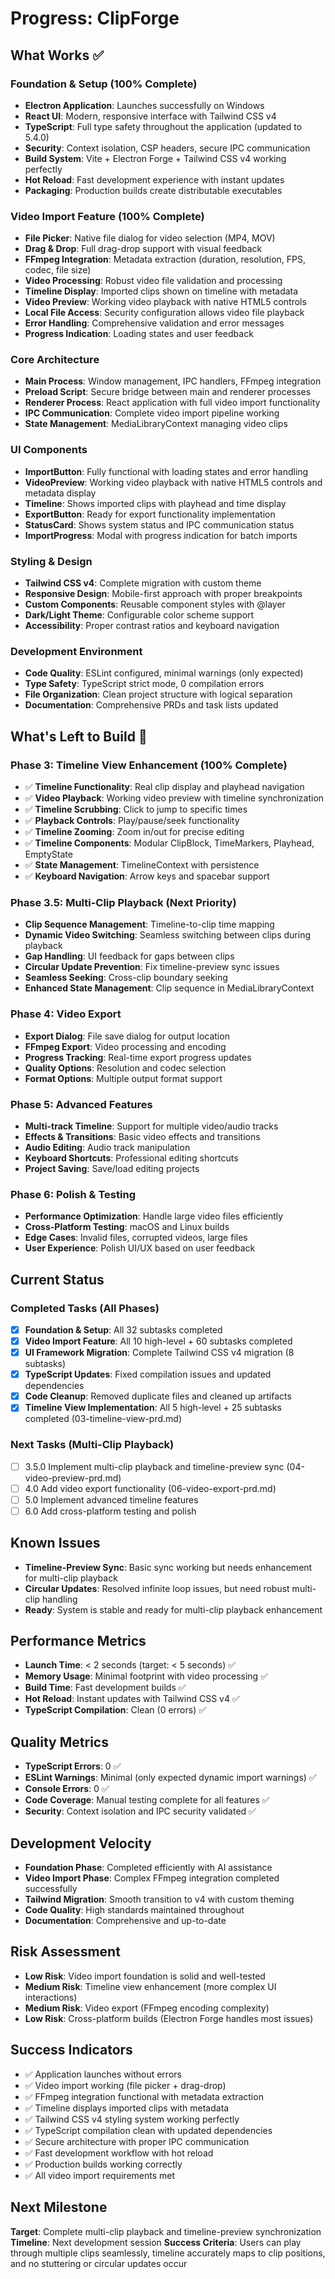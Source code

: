 # Progress: ClipForge

## What Works ✅

### Foundation & Setup (100% Complete)
- **Electron Application**: Launches successfully on Windows
- **React UI**: Modern, responsive interface with Tailwind CSS v4
- **TypeScript**: Full type safety throughout the application (updated to 5.4.0)
- **Security**: Context isolation, CSP headers, secure IPC communication
- **Build System**: Vite + Electron Forge + Tailwind CSS v4 working perfectly
- **Hot Reload**: Fast development experience with instant updates
- **Packaging**: Production builds create distributable executables

### Video Import Feature (100% Complete)
- **File Picker**: Native file dialog for video selection (MP4, MOV)
- **Drag & Drop**: Full drag-drop support with visual feedback
- **FFmpeg Integration**: Metadata extraction (duration, resolution, FPS, codec, file size)
- **Video Processing**: Robust video file validation and processing
- **Timeline Display**: Imported clips shown on timeline with metadata
- **Video Preview**: Working video playback with native HTML5 controls
- **Local File Access**: Security configuration allows video file playback
- **Error Handling**: Comprehensive validation and error messages
- **Progress Indication**: Loading states and user feedback

### Core Architecture
- **Main Process**: Window management, IPC handlers, FFmpeg integration
- **Preload Script**: Secure bridge between main and renderer processes
- **Renderer Process**: React application with full video import functionality
- **IPC Communication**: Complete video import pipeline working
- **State Management**: MediaLibraryContext managing video clips

### UI Components
- **ImportButton**: Fully functional with loading states and error handling
- **VideoPreview**: Working video playback with native HTML5 controls and metadata display
- **Timeline**: Shows imported clips with playhead and time display
- **ExportButton**: Ready for export functionality implementation
- **StatusCard**: Shows system status and IPC communication status
- **ImportProgress**: Modal with progress indication for batch imports

### Styling & Design
- **Tailwind CSS v4**: Complete migration with custom theme
- **Responsive Design**: Mobile-first approach with proper breakpoints
- **Custom Components**: Reusable component styles with @layer
- **Dark/Light Theme**: Configurable color scheme support
- **Accessibility**: Proper contrast ratios and keyboard navigation

### Development Environment
- **Code Quality**: ESLint configured, minimal warnings (only expected)
- **Type Safety**: TypeScript strict mode, 0 compilation errors
- **File Organization**: Clean project structure with logical separation
- **Documentation**: Comprehensive PRDs and task lists updated

## What's Left to Build 🔄

### Phase 3: Timeline View Enhancement (100% Complete)
- ✅ **Timeline Functionality**: Real clip display and playhead navigation
- ✅ **Video Playback**: Working video preview with timeline synchronization
- ✅ **Timeline Scrubbing**: Click to jump to specific times
- ✅ **Playback Controls**: Play/pause/seek functionality
- ✅ **Timeline Zooming**: Zoom in/out for precise editing
- ✅ **Timeline Components**: Modular ClipBlock, TimeMarkers, Playhead, EmptyState
- ✅ **State Management**: TimelineContext with persistence
- ✅ **Keyboard Navigation**: Arrow keys and spacebar support

### Phase 3.5: Multi-Clip Playback (Next Priority)
- **Clip Sequence Management**: Timeline-to-clip time mapping
- **Dynamic Video Switching**: Seamless switching between clips during playback
- **Gap Handling**: UI feedback for gaps between clips
- **Circular Update Prevention**: Fix timeline-preview sync issues
- **Seamless Seeking**: Cross-clip boundary seeking
- **Enhanced State Management**: Clip sequence in MediaLibraryContext

### Phase 4: Video Export
- **Export Dialog**: File save dialog for output location
- **FFmpeg Export**: Video processing and encoding
- **Progress Tracking**: Real-time export progress updates
- **Quality Options**: Resolution and codec selection
- **Format Options**: Multiple output format support

### Phase 5: Advanced Features
- **Multi-track Timeline**: Support for multiple video/audio tracks
- **Effects & Transitions**: Basic video effects and transitions
- **Audio Editing**: Audio track manipulation
- **Keyboard Shortcuts**: Professional editing shortcuts
- **Project Saving**: Save/load editing projects

### Phase 6: Polish & Testing
- **Performance Optimization**: Handle large video files efficiently
- **Cross-Platform Testing**: macOS and Linux builds
- **Edge Cases**: Invalid files, corrupted videos, large files
- **User Experience**: Polish UI/UX based on user feedback

## Current Status

### Completed Tasks (All Phases)
- [x] **Foundation & Setup**: All 32 subtasks completed
- [x] **Video Import Feature**: All 10 high-level + 60 subtasks completed
- [x] **UI Framework Migration**: Complete Tailwind CSS v4 migration (8 subtasks)
- [x] **TypeScript Updates**: Fixed compilation issues and updated dependencies
- [x] **Code Cleanup**: Removed duplicate files and cleaned up artifacts
- [x] **Timeline View Implementation**: All 5 high-level + 25 subtasks completed (03-timeline-view-prd.md)

### Next Tasks (Multi-Clip Playback)
- [ ] 3.5.0 Implement multi-clip playback and timeline-preview sync (04-video-preview-prd.md)
- [ ] 4.0 Add video export functionality (06-video-export-prd.md)
- [ ] 5.0 Implement advanced timeline features
- [ ] 6.0 Add cross-platform testing and polish

## Known Issues
- **Timeline-Preview Sync**: Basic sync working but needs enhancement for multi-clip playback
- **Circular Updates**: Resolved infinite loop issues, but need robust multi-clip handling
- **Ready**: System is stable and ready for multi-clip playback enhancement

## Performance Metrics
- **Launch Time**: < 2 seconds (target: < 5 seconds) ✅
- **Memory Usage**: Minimal footprint with video processing ✅
- **Build Time**: Fast development builds ✅
- **Hot Reload**: Instant updates with Tailwind CSS v4 ✅
- **TypeScript Compilation**: Clean (0 errors) ✅

## Quality Metrics
- **TypeScript Errors**: 0 ✅
- **ESLint Warnings**: Minimal (only expected dynamic import warnings) ✅
- **Console Errors**: 0 ✅
- **Code Coverage**: Manual testing complete for all features ✅
- **Security**: Context isolation and IPC security validated ✅

## Development Velocity
- **Foundation Phase**: Completed efficiently with AI assistance
- **Video Import Phase**: Complex FFmpeg integration completed successfully
- **Tailwind Migration**: Smooth transition to v4 with custom theming
- **Code Quality**: High standards maintained throughout
- **Documentation**: Comprehensive and up-to-date

## Risk Assessment
- **Low Risk**: Video import foundation is solid and well-tested
- **Medium Risk**: Timeline view enhancement (more complex UI interactions)
- **Medium Risk**: Video export (FFmpeg encoding complexity)
- **Low Risk**: Cross-platform builds (Electron Forge handles most issues)

## Success Indicators
- ✅ Application launches without errors
- ✅ Video import working (file picker + drag-drop)
- ✅ FFmpeg integration functional with metadata extraction
- ✅ Timeline displays imported clips with metadata
- ✅ Tailwind CSS v4 styling system working perfectly
- ✅ TypeScript compilation clean with updated dependencies
- ✅ Secure architecture with proper IPC communication
- ✅ Fast development workflow with hot reload
- ✅ Production builds working correctly
- ✅ All video import requirements met

## Next Milestone
**Target**: Complete multi-clip playback and timeline-preview synchronization
**Timeline**: Next development session
**Success Criteria**: Users can play through multiple clips seamlessly, timeline accurately maps to clip positions, and no stuttering or circular updates occur
